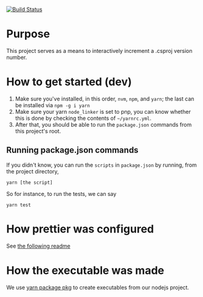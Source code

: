 [![Build Status](https://dev.azure.com/jacquespamiot/version-incrementor/_apis/build/status/Jacques-Philippe.vInc?branchName=azure-pipelines)](https://dev.azure.com/jacquespamiot/version-incrementor/_build/latest?definitionId=2&branchName=azure-pipelines)

# Purpose

This project serves as a means to interactively increment a .csproj version number.

# How to get started (dev)

1. Make sure you've installed, in this order, `nvm`, `npm`, and `yarn`; the last can be installed via `npm -g i yarn`
1. Make sure your yarn `node_linker` is set to pnp, you can know whether this is done by checking the contents of `~/yarnrc.yml`.
1. After that, you should be able to run the `package.json` commands from this project's root.

## Running package.json commands

If you didn't know, you can run the `scripts` in `package.json` by running, from the project directory,

```
yarn [the script]
```

So for instance, to run the tests, we can say

```
yarn test
```

# How prettier was configured

See [the following readme](https://classic.yarnpkg.com/en/package/lint-staged)

# How the executable was made

We use [yarn package pkg](https://classic.yarnpkg.com/en/package/pkg) to create executables from our nodejs project.

